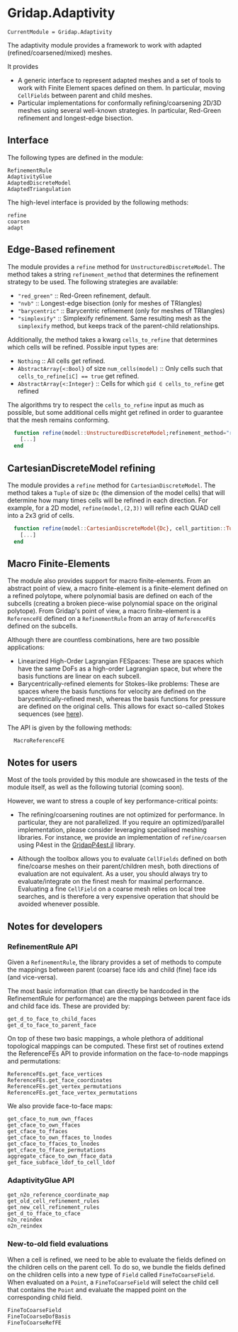 # Gridap.Adaptivity

```@meta
CurrentModule = Gridap.Adaptivity
```

The adaptivity module provides a framework to work with adapted (refined/coarsened/mixed) meshes.

It provides

- A generic interface to represent adapted meshes and a set of tools to work with Finite Element spaces defined on them. In particular, moving `CellFields` between parent and child meshes.
- Particular implementations for conformally refining/coarsening 2D/3D meshes using several well-known strategies. In particular, Red-Green refinement and longest-edge bisection.

## Interface

The following types are defined in the module:

```@docs
RefinementRule
AdaptivityGlue
AdaptedDiscreteModel
AdaptedTriangulation
```

The high-level interface is provided by the following methods:

```@docs
refine
coarsen
adapt
```

## Edge-Based refinement

The module provides a `refine` method for `UnstructuredDiscreteModel`. The method takes a string `refinement_method`
that determines the refinement strategy to be used. The following strategies are available:

- `"red_green"` :: Red-Green refinement, default.
- `"nvb"` :: Longest-edge bisection (only for meshes of TRIangles)
- `"barycentric"` :: Barycentric refinement (only for meshes of TRIangles)
- `"simplexify"` :: Simplexify refinement. Same resulting mesh as the `simplexify` method, but keeps track of the parent-child relationships.

Additionally, the method takes a kwarg `cells_to_refine` that determines which cells will be refined.
Possible input types are:

- `Nothing` :: All cells get refined.
- `AbstractArray{<:Bool}` of size `num_cells(model)` :: Only cells such that `cells_to_refine[iC] == true` get refined.
- `AbstractArray{<:Integer}` :: Cells for which `gid ∈ cells_to_refine` get refined

The algorithms try to respect the `cells_to_refine` input as much as possible, but some additional cells might get refined in order to guarantee that the mesh remains conforming.

```julia
  function refine(model::UnstructuredDiscreteModel;refinement_method="red_green",kwargs...)
    [...]
  end
```

## CartesianDiscreteModel refining

The module provides a `refine` method for `CartesianDiscreteModel`. The method takes a `Tuple` of size `Dc` (the dimension of the model cells) that will determine how many times cells will be refined in each direction. For example, for a 2D model, `refine(model,(2,3))` will refine each QUAD cell into a 2x3 grid of cells.

```julia
  function refine(model::CartesianDiscreteModel{Dc}, cell_partition::Tuple) where Dc
    [...]
  end
```

## Macro Finite-Elements

The module also provides support for macro finite-elements. From an abstract point of view, a macro finite-element is a finite-element defined on a refined polytope, where polynomial basis are defined on each of the subcells (creating a broken piece-wise polynomial space on the original polytope). From Gridap's point of view, a macro finite-element is a `ReferenceFE` defined on a `RefinementRule` from an array of `ReferenceFE`s defined on the subcells.

Although there are countless combinations, here are two possible applications:

- Linearized High-Order Lagrangian FESpaces: These are spaces which have the same DoFs as a high-order Lagrangian space, but where the basis functions are linear on each subcell.
- Barycentrically-refined elements for Stokes-like problems: These are spaces where the basis functions for velocity are defined on the barycentrically-refined mesh, whereas the basis functions for pressure are defined on the original cells. This allows for exact so-called Stokes sequences (see [here](https://arxiv.org/abs/2002.02051)).

The API is given by the following methods:

```@docs
  MacroReferenceFE
```

## Notes for users

Most of the tools provided by this module are showcased in the tests of the module itself, as well as the following tutorial (coming soon).

However, we want to stress a couple of key performance-critical points:

- The refining/coarsening routines are not optimized for performance. In particular, they are not parallelized.
  If you require an optimized/parallel implementation, please consider leveraging specialised meshing libraries. For instance, we provide an implementation of `refine/coarsen` using P4est in the [GridapP4est.jl](https://github.com/gridap/GridapP4est.jl) library.

- Although the toolbox allows you to evaluate `CellFields` defined on both fine/coarse meshes on their parent/children mesh, both directions of evaluation are not equivalent. As a user, you should always try to evaluate/integrate on the finest mesh for maximal performance. Evaluating a fine `CellField` on a coarse mesh relies on local tree searches, and is therefore a very expensive operation that should be avoided whenever possible.

## Notes for developers

### RefinementRule API

Given a `RefinementRule`, the library provides a set of methods to compute the mappings between parent (coarse) face ids and child (fine) face ids (and vice-versa).

The most basic information (that can directly be hardcoded in the RefinementRule for performance) are the mappings between parent face ids and child face ids. These are provided by:

```@docs
get_d_to_face_to_child_faces
get_d_to_face_to_parent_face
```

On top of these two basic mappings, a whole plethora of additional topological mappings can be computed.
These first set of routines extend the ReferenceFEs API to provide information on the face-to-node mappings and permutations:

```@docs
ReferenceFEs.get_face_vertices
ReferenceFEs.get_face_coordinates
ReferenceFEs.get_vertex_permutations
ReferenceFEs.get_face_vertex_permutations
```

We also provide face-to-face maps:

```@docs
get_cface_to_num_own_ffaces
get_cface_to_own_ffaces
get_cface_to_ffaces
get_cface_to_own_ffaces_to_lnodes
get_cface_to_ffaces_to_lnodes
get_cface_to_fface_permutations
aggregate_cface_to_own_fface_data
get_face_subface_ldof_to_cell_ldof
```

### AdaptivityGlue API

```@docs
get_n2o_reference_coordinate_map
get_old_cell_refinement_rules
get_new_cell_refinement_rules
get_d_to_fface_to_cface
n2o_reindex
o2n_reindex
```

### New-to-old field evaluations

When a cell is refined, we need to be able to evaluate the fields defined on the children cells on the parent cell. To do so, we bundle the fields defined on the children cells into a new type of `Field` called `FineToCoarseField`. When evaluated on a `Point`, a `FineToCoarseField` will select the child cell that contains the `Point` and evaluate the mapped point on the corresponding child field.

```@docs
FineToCoarseField
FineToCoarseDofBasis
FineToCoarseRefFE
```
